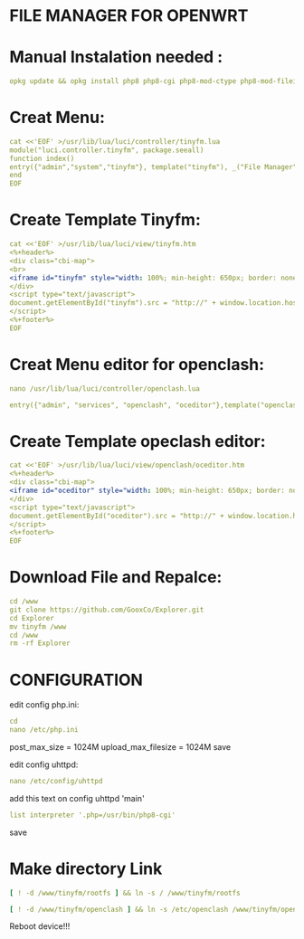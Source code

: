 # FILE MANAGER FOR OPENWRT

# Manual Instalation needed :
```yaml
opkg update && opkg install php8 php8-cgi php8-mod-ctype php8-mod-fileinfo php8-mod-gettext php8-mod-gmp php8-mod-iconv php8-mod-mbstring php8-mod-pcntl php8-mod-session php8-mod-zip
```

# Creat Menu:
```yaml
cat <<'EOF' >/usr/lib/lua/luci/controller/tinyfm.lua
module("luci.controller.tinyfm", package.seeall)
function index()
entry({"admin","system","tinyfm"}, template("tinyfm"), _("File Manager"), 55).leaf=true
end
EOF
```
# Create Template Tinyfm:
```yaml
cat <<'EOF' >/usr/lib/lua/luci/view/tinyfm.htm
<%+header%>
<div class="cbi-map">
<br>
<iframe id="tinyfm" style="width: 100%; min-height: 650px; border: none; border-radius: 2px;"></iframe>
</div>
<script type="text/javascript">
document.getElementById("tinyfm").src = "http://" + window.location.hostname + "/tinyfm/tinyfm.php";
</script>
<%+footer%>
EOF
```
# Creat Menu editor for openclash:
```yaml
nano /usr/lib/lua/luci/controller/openclash.lua
```
```yaml
entry({"admin", "services", "openclash", "oceditor"},template("openclash/oceditor"),_("Config Editor"), 80).leaf = true
```

# Create Template opeclash editor:
```yaml
cat <<'EOF' >/usr/lib/lua/luci/view/openclash/oceditor.htm
<%+header%>
<div class="cbi-map">
<iframe id="oceditor" style="width: 100%; min-height: 650px; border: none; border-radius: 2px;"></iframe>
</div>
<script type="text/javascript">
document.getElementById("oceditor").src = "http://" + window.location.hostname + "/tinyfm/oceditor.php";
</script>
<%+footer%>
EOF
```


# Download File and Repalce:
```yaml
cd /www
git clone https://github.com/GooxCo/Explorer.git
cd Explorer
mv tinyfm /www
cd /www
rm -rf Explorer

```
# CONFIGURATION
edit config php.ini:
```yaml
cd
nano /etc/php.ini
```
post_max_size = 1024M
upload_max_filesize = 1024M
save

edit config uhttpd:
```yaml
nano /etc/config/uhttpd
```
add this text on config uhttpd 'main'
```yaml
list interpreter '.php=/usr/bin/php8-cgi'
```
save


# Make directory Link


```yaml
[ ! -d /www/tinyfm/rootfs ] && ln -s / /www/tinyfm/rootfs
```
```yaml
[ ! -d /www/tinyfm/openclash ] && ln -s /etc/openclash /www/tinyfm/openclash
```
Reboot device!!!


